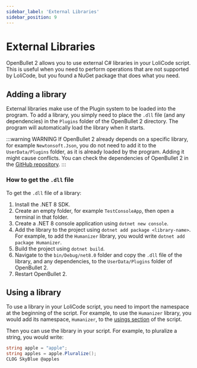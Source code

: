 ```yaml
---
sidebar_label: 'External Libraries'
sidebar_position: 9
---
```


# External Libraries
OpenBullet 2 allows you to use external C# libraries in your LoliCode script. This is useful when you need to perform operations that are not supported by LoliCode, but you found a NuGet package that does what you need.

## Adding a library
External libraries make use of the Plugin system to be loaded into the program. To add a library, you simply need to place the `.dll` file (and any dependencies) in the `Plugins` folder of the OpenBullet 2 directory. The program will automatically load the library when it starts.

:::warning WARNING
If OpenBullet 2 already depends on a specific library, for example `Newtonsoft.Json`, you do not need to add it to the `UserData/Plugins` folder, as it is already loaded by the program. Adding it might cause conflicts. You can check the dependencies of OpenBullet 2 in the [GitHub repository](https://github.com/openbullet/OpenBullet2).
:::

### How to get the `.dll` file
To get the `.dll` file of a library:
1. Install the .NET 8 SDK.
2. Create an empty folder, for example `TestConsoleApp`, then open a terminal in that folder.
3. Create a .NET 8 console application using `dotnet new console`.
4. Add the library to the project using `dotnet add package <library-name>`. For example, to add the `Humanizer` library, you would write `dotnet add package Humanizer`.
5. Build the project using `dotnet build`.
6. Navigate to the `bin/Debug/net8.0` folder and copy the `.dll` file of the library, and any dependencies, to the `UserData/Plugins` folder of OpenBullet 2.
7. Restart OpenBullet 2.

## Using a library
To use a library in your LoliCode script, you need to import the namespace at the beginning of the script. For example, to use the `Humanizer` library, you would add its namespace, `Humanizer`, to the [usings section](./usings.md) of the script.

Then you can use the library in your script. For example, to pluralize a string, you would write:

```csharp
string apple = "apple";
string apples = apple.Pluralize();
CLOG SkyBlue @apples
```
